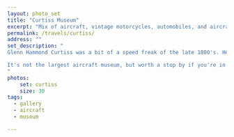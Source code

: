 ```yaml
---
layout: photo_set
title: "Curtiss Museum"
excerpt: "Mix of aircraft, vintage motorcycles, automobiles, and aircraft engines"
permalink: /travels/curtiss/
address: ""
set_description: "
Glenn Hammond Curtiss was a bit of a speed freak of the late 1800's. He started in bikes. Then motorcycles. Then engines for airships. And finally, aircraft. What later became the Curtiss-Wright Corporation, his designs set the stage for improvements in military aircraft and especially seaplanes. They definitely peaked during WW2. Now, they still exist. They're far larger but tend to stick to supplying components for other company's aircraft.

It's not the largest aircraft museum, but worth a stop by if you're in central New York. It's generally on the way if you're on the way to Buffalo. When I stopped in, it had an exhibit with props from Galaxy Quest, which was an unexpected high point.
"
photos:
    set: curtiss
    size: 30
tags:
  - gallery
  - aircraft
  - museum

---
```

